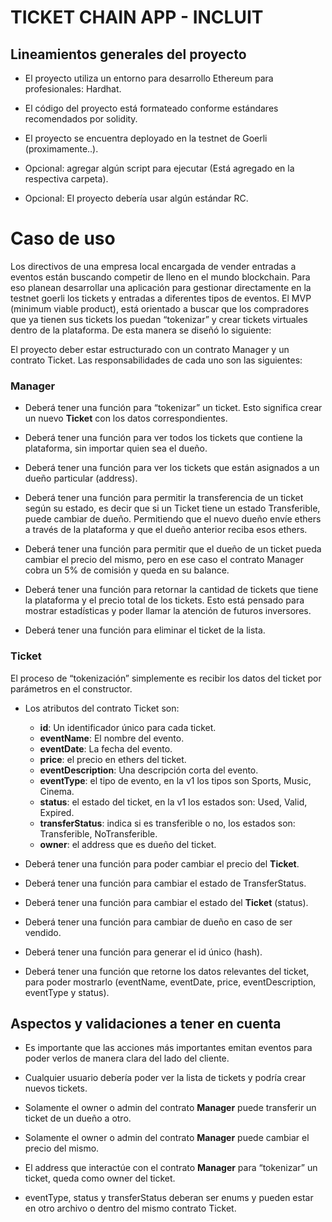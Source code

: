 # TICKET CHAIN APP - INCLUIT

## Lineamientos generales del proyecto

- El proyecto utiliza un entorno para desarrollo Ethereum para profesionales: Hardhat.

- El código del proyecto está formateado conforme estándares recomendados por solidity.

- El proyecto se encuentra deployado en la testnet de Goerli (proximamente..).

- Opcional: agregar algún script para ejecutar (Está agregado en la respectiva carpeta).

- Opcional: El proyecto debería usar algún estándar RC.

# Caso de uso

Los directivos de una empresa local encargada de vender entradas a eventos están buscando competir de lleno en el mundo blockchain. Para eso planean desarrollar una aplicación para gestionar directamente en la testnet goerli los tickets y entradas a diferentes tipos de eventos.
El MVP (minimum viable product), está orientado a buscar que los compradores que ya tienen sus tickets los puedan “tokenizar” y crear tickets virtuales dentro de la plataforma. De esta manera se diseñó lo siguiente:

El proyecto deber estar estructurado con un contrato Manager y un contrato Ticket. Las responsabilidades de cada uno son las siguientes:

### Manager

- Deberá tener una función para “tokenizar” un ticket. Esto significa crear un nuevo **Ticket** con los datos correspondientes.

- Deberá tener una función para ver todos los tickets que contiene la plataforma, sin importar quien sea el dueño.

- Deberá tener una función para ver los tickets que están asignados a un dueño particular (address).

- Deberá tener una función para permitir la transferencia de un ticket según su estado, es decir que si un Ticket tiene un estado Transferible, puede cambiar de dueño. Permitiendo que el nuevo dueño envíe ethers a través de la plataforma y que el dueño anterior reciba esos ethers.

- Deberá tener una función para permitir que el dueño de un ticket pueda cambiar el precio del mismo, pero en ese caso el contrato Manager cobra un 5% de comisión y queda en su balance.

- Deberá tener una función para retornar la cantidad de tickets que tiene la plataforma y el precio total de los tickets. Esto está pensado para mostrar estadísticas y poder llamar la atención de futuros inversores.

- Deberá tener una función para eliminar el ticket de la lista.


### Ticket

El proceso de “tokenización” simplemente es recibir los datos del ticket por parámetros en el constructor.

- Los atributos del contrato Ticket son:
    - **id**: Un identificador único para cada ticket.
    - **eventName**: El nombre del evento.
    - **eventDate**: La fecha del evento.
    - **price**: el precio en ethers del ticket.
    - **eventDescription**: Una descripción corta del evento.
    - **eventType**: el tipo de evento, en la v1 los tipos son Sports, Music, Cinema.
    - **status**: el estado del ticket, en la v1 los estados son: Used, Valid, Expired.
    - **transferStatus**: indica si es transferible o no, los estados son: Transferible, NoTransferible.
    - **owner**: el address que es dueño del ticket.

- Deberá tener una función para poder cambiar el precio del **Ticket**.

- Deberá tener una función para cambiar el estado de TransferStatus.

- Deberá tener una función para cambiar el estado del **Ticket** (status).

- Deberá tener una función para cambiar de dueño en caso de ser vendido.

- Deberá tener una función para generar el id único (hash).

- Deberá tener una función que retorne los datos relevantes del ticket, para poder mostrarlo (eventName, eventDate, price, eventDescription, eventType y status).

## Aspectos y validaciones a tener en cuenta

- Es importante que las acciones más importantes emitan eventos para poder verlos de manera clara del lado del cliente.

- Cualquier usuario debería poder ver la lista de tickets y podría crear nuevos tickets.

- Solamente el owner o admin del contrato **Manager** puede transferir un ticket de un dueño a otro.

- Solamente el owner o admin del contrato **Manager** puede cambiar el precio del mismo.

- El address que interactúe con el contrato **Manager** para “tokenizar” un ticket, queda como owner del ticket.

- eventType, status y transferStatus deberan ser enums y pueden estar en otro archivo o dentro del mismo contrato Ticket.